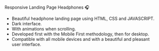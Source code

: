 Responsive Landing Page Headphones 🎧

* Beautiful headphone landing page using HTML, CSS and JAVASCRIPT.
* Dark interface.
* With animations when scrolling.
* Developed first with the Mobile First methodology, then for desktop.
* Compatible with all mobile devices and with a beautiful and pleasant user interface.
